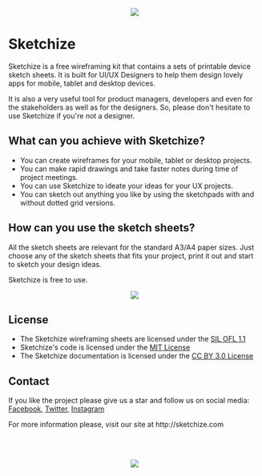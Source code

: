 <p align="center">
  <a href="http://sketchize.com/" target="_blank">
    <img src="http://sketchize.com/files/section-01.png">
  </a>
</p>

# Sketchize

Sketchize is a free wireframing kit that contains a sets of printable device sketch sheets. It is built for UI/UX Designers to help them design lovely apps for mobile, tablet and desktop devices. 

It is also a very useful tool for product managers, developers and even for the stakeholders as well as for the designers. So, please don't hesitate to use Sketchize if you're not a designer.

## What can you achieve with Sketchize?

- You can create wireframes for your mobile, tablet or desktop projects.
- You can make rapid drawings and take faster notes during time of project meetings.
- You can use Sketchize to ideate your ideas for your UX projects.
- You can sketch out anything you like by using the sketchpads with and without dotted grid versions.

## How can you use the sketch sheets?

All the sketch sheets are relevant for the standard A3/A4 paper sizes. Just choose any of the sketch sheets that fits your project, print it out and start to sketch your design ideas. 

Sketchize is free to use.

<p align="center">
  <a href="http://sketchize.com/" target="_blank">
    <img src="http://sketchize.com/files/iphone6-content.png">
  </a>
</p>

## License

- The Sketchize wireframing sheets are licensed under the [SIL OFL 1.1](http://scripts.sil.org/OFL/)
- Sketchize's code is licensed under the [MIT License](https://opensource.org/licenses/mit-license.html/)
- The Sketchize documentation is licensed under the [CC BY 3.0 License](http://creativecommons.org/licenses/by/3.0/)

## Contact

If you like the project please give us a star and follow us on social media: [Facebook](https://www.facebook.com/sketchizedesign/), [Twitter](https://twitter.com/sketchizedesign), [Instagram](https://www.instagram.com/sketchize/)

<p align="left">For more information please, visit our site at http://sketchize.com</p>

<br />
<br />

<p align="center">
  <a href="http://sketchize.com/" target="_blank">
    <img src="http://sketchize.com/files/github-footer-border.png">
  </a>
</p>

